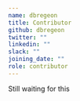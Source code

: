 ```yaml
---
name: dbregeon
title: Contributor
github: dbregeon
twitter: ""
linkedin: ""
slack: ""
joining_date: ""
role: contributor
---
```


Still waiting for this

